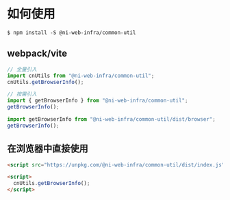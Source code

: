 # 如何使用

```shell
$ npm install -S @ni-web-infra/common-util
```

## webpack/vite

```javascript
// 全量引入
import cnUtils from "@ni-web-infra/common-util";
cnUtils.getBrowserInfo();

// 按需引入
import { getBrowserInfo } from "@ni-web-infra/common-util";
getBrowserInfo();

import getBrowserInfo from "@ni-web-infra/common-util/dist/browser";
getBrowserInfo();
```

## 在浏览器中直接使用

```html
<script src="https://unpkg.com/@ni-web-infra/common-util/dist/index.js"></script>

<script>
  cnUtils.getBrowserInfo();
</script>
```

